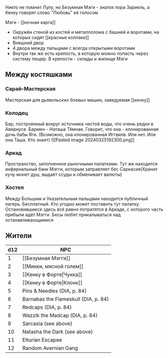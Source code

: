 Никто не помнит Лулу, но Безумная Мэги - знаток лора Зариель, а Кенку говорят слово "Любовь" её голосом

Мэги - [[ночная карга]]

- Окружён стеной из костей и металлолома с башней и воротами, на которых сидят [[красные колпаки]]
- Внешний двор
- 4 двора между пальцами с всегда открытыми воротами
- Внутри так же есть крепость, в которую можно попасть через систему пещер. В крепости - склады и жилище Мэги

## Между костяшками
### Сарай-Мастерская
Мастерская для дьявольских боевых машин, заведуемая [[кенку]]
### Колодец
Бар, построенный вокруг источника чистой воды, что очень редки в Авернусе.
Бармен - Наташа Тёмная. Говорит, что она - клонированная дочь бабы Яги. (Возможно, она клонированная Иггвилв. Или нет. Или она Таша. Кто знает)
![[Pasted image 20240325192300.png]]
### Аркад
Пространство, заполненное рыночными палатками. Тут же находится инфернальный банк Мэгги, которым заправляет бес Саркасия(Хранит кучу монет душ, выдаёт ссуды и обменивает валюты)
### Хостел
Между Большим и Указательным пальцами находится публичный лагерь. Бесплатный. Кто угодно может поставить тут палатку. Остановившиеся здесь всё равно потратятся в Аркаде, с которого часть прибыли идёт Мэгги. Бесы любят прикалываться над останавливающимися

## Жители
| **d12** | **NPC**                              |
| ------- | ------------------------------------ |
| 1       | [[Безумная Мэгги]]                   |
| 2       | [[Микки, мясной голем]]              |
| 3       | [[Кенку в Форте\|Чукка]]             |
| 4       | [[Кенку в Форте\|Клонк]]             |
| 5       | Pins & Needles (DIA, p. 84)          |
| 6       | Barnabas the Flameskull (DIA, p. 84) |
| 7       | Redcaps (DIA, p. 84)                 |
| 8       | Wazzik the Madcap (DIA, p. 84)       |
| 9       | Sarcasia (see above)                 |
| 10      | Natasha the Dark (see above)         |
| 11      | Elturian Escapee                     |
| 12      | Random Avernian Gang                 |
